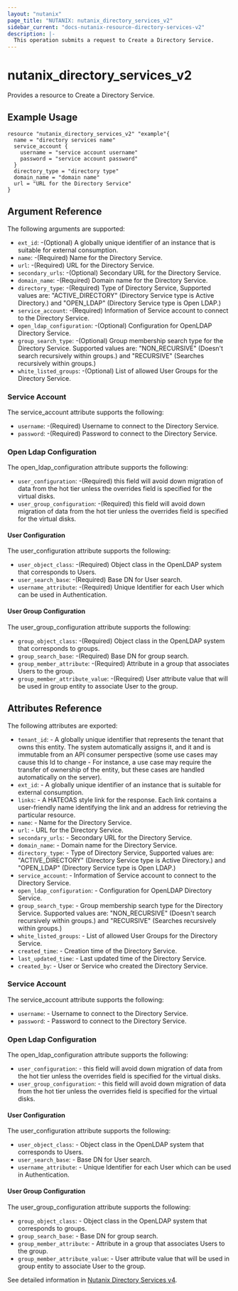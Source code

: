 ```yaml
---
layout: "nutanix"
page_title: "NUTANIX: nutanix_directory_services_v2"
sidebar_current: "docs-nutanix-resource-directory-services-v2"
description: |-
  This operation submits a request to Create a Directory Service.
---
```


# nutanix_directory_services_v2

Provides a resource to Create a Directory Service.

## Example Usage

```hcl
resource "nutanix_directory_services_v2" "example"{
  name = "directory services name"
  service_account {
    username = "service account username"
    password = "service account password"
  }
  directory_type = "directory type"
  domain_name = "domain name"
  url = "URL for the Directory Service"
}
```

## Argument Reference
The following arguments are supported:


* `ext_id`: -(Optional) A globally unique identifier of an instance that is suitable for external consumption.
* `name`: -(Required) Name for the Directory Service.
* `url`: -(Required) URL for the Directory Service.
* `secondary_urls`: -(Optional) Secondary URL for the Directory Service.
* `domain_name`: -(Required) Domain name for the Directory Service.
* `directory_type`: -(Required) Type of Directory Service, Supported values are: "ACTIVE_DIRECTORY" (Directory Service type is Active Directory.) and "OPEN_LDAP" (Directory Service type is Open LDAP.)
* `service_account`: -(Required) Information of Service account to connect to the Directory Service.
* `open_ldap_configuration`: -(Optional) Configuration for OpenLDAP Directory Service.
* `group_search_type`: -(Optional) Group membership search type for the Directory Service. Supported values are: "NON_RECURSIVE" (Doesn't search recursively within groups.) and "RECURSIVE" (Searches recursively within groups.)
* `white_listed_groups`: -(Optional) List of allowed User Groups for the Directory Service.


### Service Account

The service_account attribute supports the following:

* `username`: -(Required) Username to connect to the Directory Service.
* `password`: -(Required) Password to connect to the Directory Service.


### Open Ldap Configuration

The open_ldap_configuration attribute supports the following:

* `user_configuration`: -(Required) this field will avoid down migration of data from the hot tier unless the overrides field is specified for the virtual disks.
* `user_group_configuration`: -(Required) this field will avoid down migration of data from the hot tier unless the overrides field is specified for the virtual disks.

#### User Configuration

The user_configuration attribute supports the following:

* `user_object_class`: -(Required) Object class in the OpenLDAP system that corresponds to Users.
* `user_search_base`: -(Required) Base DN for User search.
* `username_attribute`: -(Required) Unique Identifier for each User which can be used in Authentication.

#### User Group Configuration

The user_group_configuration attribute supports the following:

* `group_object_class`: -(Required) Object class in the OpenLDAP system that corresponds to groups.
* `group_search_base`: -(Required) Base DN for group search.
* `group_member_attribute`: -(Required) Attribute in a group that associates Users to the group.
* `group_member_attribute_value`: -(Required) User attribute value that will be used in group entity to associate User to the group.


## Attributes Reference
The following attributes are exported:


* `tenant_id`: - A globally unique identifier that represents the tenant that owns this entity. The system automatically assigns it, and it and is immutable from an API consumer perspective (some use cases may cause this Id to change - For instance, a use case may require the transfer of ownership of the entity, but these cases are handled automatically on the server).
* `ext_id`: - A globally unique identifier of an instance that is suitable for external consumption.
* `links`: - A HATEOAS style link for the response. Each link contains a user-friendly name identifying the link and an address for retrieving the particular resource.
* `name`: - Name for the Directory Service.
* `url`: - URL for the Directory Service.
* `secondary_urls`: - Secondary URL for the Directory Service.
* `domain_name`: - Domain name for the Directory Service.
* `directory_type`: - Type of Directory Service, Supported values are: "ACTIVE_DIRECTORY" (Directory Service type is Active Directory.) and "OPEN_LDAP" (Directory Service type is Open LDAP.)
* `service_account`: - Information of Service account to connect to the Directory Service.
* `open_ldap_configuration`: - Configuration for OpenLDAP Directory Service.
* `group_search_type`: - Group membership search type for the Directory Service. Supported values are: "NON_RECURSIVE" (Doesn't search recursively within groups.) and "RECURSIVE" (Searches recursively within groups.)
* `white_listed_groups`: - List of allowed User Groups for the Directory Service.
* `created_time`: - Creation time of the Directory Service.
* `last_updated_time`: - Last updated time of the Directory Service.
* `created_by`: - User or Service who created the Directory Service.

### Service Account

The service_account attribute supports the following:

* `username`: - Username to connect to the Directory Service.
* `password`: - Password to connect to the Directory Service.


### Open Ldap Configuration

The open_ldap_configuration attribute supports the following:

* `user_configuration`: - this field will avoid down migration of data from the hot tier unless the overrides field is specified for the virtual disks.
* `user_group_configuration`: - this field will avoid down migration of data from the hot tier unless the overrides field is specified for the virtual disks.

#### User Configuration

The user_configuration attribute supports the following:

* `user_object_class`: - Object class in the OpenLDAP system that corresponds to Users.
* `user_search_base`: - Base DN for User search.
* `username_attribute`: - Unique Identifier for each User which can be used in Authentication.

#### User Group Configuration

The user_group_configuration attribute supports the following:

* `group_object_class`: - Object class in the OpenLDAP system that corresponds to groups.
* `group_search_base`: - Base DN for group search.
* `group_member_attribute`: - Attribute in a group that associates Users to the group.
* `group_member_attribute_value`: - User attribute value that will be used in group entity to associate User to the group.


See detailed information in [Nutanix Directory Services v4](https://developers.nutanix.com/api-reference?namespace=iam&version=v4.0).
